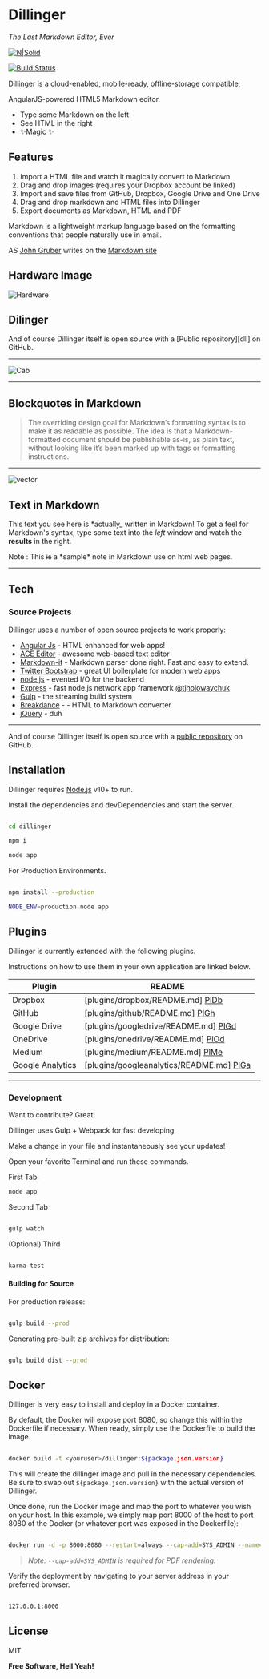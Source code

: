 # Dillinger

_The Last Markdown Editor, Ever_

[![N|Solid](https://cldup.com/dTxpPi9lDf.thumb.png)](https://nodesource.com/products/nsolid)

[![Build Status](https://travis-ci.org/joemccann/dillinger.svg?branch=master)](https://travis-ci.org/joemccann/dillinger)

Dillinger is a cloud-enabled, mobile-ready, offline-storage compatible,

AngularJS-powered HTML5 Markdown editor.

<!------- Unordered List------------------------------------>


- Type some Markdown on the left
- See HTML in the right
- ✨Magic ✨


## Features

1. Import a HTML file and watch it magically convert to Markdown
2. Drag and drop images (requires your Dropbox account be linked)
3. Import and save files from GitHub, Dropbox, Google Drive and One Drive
1. Drag and drop markdown and HTML files into Dillinger
1. Export documents as Markdown, HTML and PDF


Markdown is a lightweight markup language based on the formatting conventions
that people naturally use in email.

AS [John Gruber] writes on the [Markdown site][df1]

## Hardware Image

![Hardware](https://itsfoss.com/content/images/2023/02/hardware-illustration.jpg)


## Dilinger

And of course Dillinger itself is open source with a [Public repository][dll] on GitHub.
 



---



![Cab](assets/cab-file-svgrepo-com.svg)

***

## **Blockquotes in Markdown**

> The overriding design goal for Markdown’s
> formatting syntax is to make it as readable
> as possible. The idea is that a
> Markdown-formatted document should be
> publishable as-is, as plain text, without
> looking like it’s been marked up with tags
> or formatting instructions.

---

![vector](assets/avatar-15-svgrepo-com.svg)


## Text in Markdown

This text you see here is *actually_ written in Markdown! To get a feel
for Markdown's syntax, type some text into the _left_ window and
watch the **results** in the right.

Note : This ~~is~~ a \*sample\* note in Markdown use on html web pages.

***

## Tech

### Source Projects

Dillinger uses a number of open source projects to work properly:

- [Angular Js] - HTML enhanced for web apps!
- [ACE Editor] - awesome web-based text editor
- [Markdown-it] - Markdown parser done right. Fast and easy to extend.
- [Twitter Bootstrap] - great UI boilerplate for modern web apps
- [node.js] - evented I/O for the backend
- [Express] - fast node.js network app framework [@tjholowaychuk] 
- [Gulp] - the streaming build system
- [Breakdance](https://breakdance.github.io/breakdance/) - - HTML
to Markdown converter
- [jQuery] - duh

---


And of course Dillinger itself is open source with a [public repository][dill]
 on GitHub.

 ## Installation

 Dillinger requires [Node.js](https://nodejs.org/) v10+ to run.

 Install the dependencies and devDependencies and start the server.

 ```sh

cd dillinger

npm i

node app

 ```

 For Production Environments.

 ```sh

npm install --production

NODE_ENV=production node app

 ```

 ## Plugins

 Dillinger is currently extended with the following plugins.

 Instructions on how to use them in your own application are linked below.

| Plugin  | README  |
|----------|--------|
|  Dropbox | [plugins/dropbox/README.md] [PlDb] |
|  GitHub  | [plugins/github/README.md] [PlGh] |
 Google Drive  | [plugins/googledrive/README.md] [PlGd] |
| OneDrive  | [plugins/onedrive/README.md] [PlOd] |
| Medium  | [plugins/medium/README.md] [PlMe] |
| Google Analytics  | [plugins/googleanalytics/README.md] [PlGa] |


---





### Development

Want to contribute? Great!

Dillinger uses Gulp + Webpack for fast developing.

Make a change in your file and instantaneously see your updates!

Open your favorite Terminal and run these commands.

First Tab:

```sh
node app

```

Second Tab

```sh

gulp watch

```

(Optional) Third

```sh

karma test

```


#### Building for Source

For production release:

```sh

gulp build --prod

```

Generating pre-built zip archives for distribution:

```sh

gulp build dist --prod

```

## Docker

Dillinger is very easy to install and deploy in a Docker container.

By default, the Docker will expose port 8080, so change this within the
Dockerfile if necessary. When ready, simply use the Dockerfile to build the image.

```sh

docker build -t <youruser>/dillinger:${package.json.version} 

```


This will create the dillinger image and pull in the necessary dependencies.
Be sure to swap out `${package.json.version}` with the actual
version of Dillinger.

Once done, run the Docker image and map the port to whatever you wish on
your host. In this example, we simply map port 8000 of the host to
port 8080 of the Docker (or whatever port was exposed in the Dockerfile):

```sh

docker run -d -p 8000:8080 --restart=always --cap-add=SYS_ADMIN --name=dillinger <youruser>/dillinger:${package.json.version}

```

> _Note:  `--cap-add=SYS_ADMIN` is required for PDF rendering._


Verify the deployment by navigating to your server address in
your preferred browser.

```sh

127.0.0.1:8000

```

## License

MIT

**Free Software, Hell Yeah!**

[//]: # (These are reference links used in the body of this note and get stripped out when the markdown processor does its job. There is no need to format nicely because it shouldn't be seen. Thanks SO - http://stackoverflow.com/questions/4823468/store-comments-in-markdown-syntax)

<!-------------Reference Links---------------------------->

[John Gruber]: <http://daringfireball.net>
[df1]: <http://daringfireball.net/projects/markdown/>
[dill]: <https://github.com/joemccann/dillinger>
[@tjholowaychuk]: <http://twitter.com/tjholowaychuk>
[Angular Js]: <http://angularjs.org>
[ACE Editor]: <http://ace.ajax.org>
[Markdown-it]: <https://github.com/markdown-it/markdown-it>
[Twitter Bootstrap]: <http://twitter.github.com/bootstrap/>
[node.js]: <http://nodejs.org>
[Express]: <http://expressjs.com>
[Gulp]: <http://gulpjs.com>
[jQuery]: <http://jquery.com>



<!---------------------Plugins Links------------------------>


[PlDb]: <https://github.com/joemccann/dillinger/tree/master/plugins/dropbox/README.md>
[PlGh]: <https://github.com/joemccann/dillinger/tree/master/plugins/github/README.md>
[PlGd]:< https://github.com/joemccann/dillinger/tree/master/plugins/googledrive/README.md>
[PlOd]:< https://github.com/joemccann/dillinger/tree/master/plugins/onedrive/README.md>
[PlMe]:<https://github.com/joemccann/dillinger/tree/master/plugins/medium/README.md>
[PlGa]: <https://github.com/RahulHP/dillinger/blob/master/plugins/googleanalytics/README.md>  







